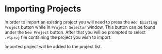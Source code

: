 # Importing Projects

In order to import an existing project you will need to press the `Add Existing Project` button while in `Project Selector` window. This button can be found under the `New Project` button.
After that you will be prompted to select `.vtproj` file containing the project you wish to import.

Imported project will be added to the project list.